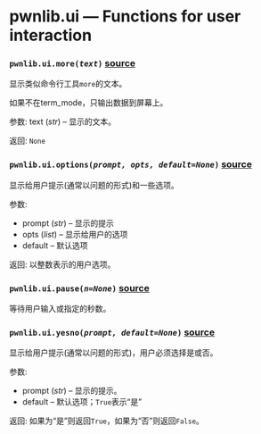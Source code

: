 # pwnlib.ui — Functions for user interaction

### `pwnlib.ui.more(`*`text`*`)` [source](https://github.com/Gallopsled/pwntools/blob/67473560c7/pwnlib/ui.py#L168-192)

显示类似命令行工具`more`的文本。

如果不在term_mode，只输出数据到屏幕上。

参数:	text (*str*) – 显示的文本。

返回:	`None`

### `pwnlib.ui.options(`*`prompt, opts, default=None`*`)` [source](https://github.com/Gallopsled/pwntools/blob/67473560c7/pwnlib/ui.py#L63-147)

显示给用户提示(通常以问题的形式)和一些选项。

参数:	
* prompt (*str*) – 显示的提示
* opts (*list*) – 显示给用户的选项
* default – 默认选项

返回:	以整数表示的用户选项。

### `pwnlib.ui.pause(`*`n=None`*`)` [source](https://github.com/Gallopsled/pwntools/blob/67473560c7/pwnlib/ui.py#L149-166)

等待用户输入或指定的秒数。

### `pwnlib.ui.yesno(`*`prompt, default=None`*`)` [source](https://github.com/Gallopsled/pwntools/blob/67473560c7/pwnlib/ui.py#L11-61)

显示给用户提示(通常以问题的形式)，用户必须选择是或否。

参数:	
* prompt (*str*) – 显示的提示。
* default – 默认选项；`True`表示“是”

返回:	如果为“是”则返回`True`，如果为“否”则返回`False`。

